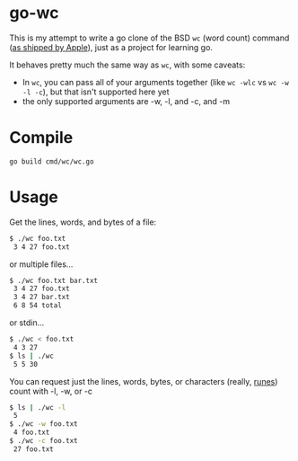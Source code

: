 # go-wc

This is my attempt to write a go clone of the BSD `wc` (word count) command ([as shipped by Apple](https://developer.apple.com/legacy/library/documentation/Darwin/Reference/ManPages/man1/wc.1.html)), just as a project for learning go.

It behaves pretty much the same way as `wc`, with some caveats:

- In `wc`, you can pass all of your arguments together (like `wc -wlc` vs `wc -w -l -c`), but that isn't supported here yet
- the only supported arguments are -w, -l, and -c, and -m

# Compile

`go build cmd/wc/wc.go`

# Usage


Get the lines, words, and bytes of a file:
```sh
$ ./wc foo.txt   
 3 4 27 foo.txt
```

or multiple files...
```sh
$ ./wc foo.txt bar.txt 
 3 4 27 foo.txt
 3 4 27 bar.txt
 6 8 54 total
```
or stdin...
```sh
$ ./wc < foo.txt       
 4 3 27 
$ ls | ./wc 
 5 5 30 
```
You can request just the lines, words, bytes, or characters (really, [runes](https://golang.org/pkg/builtin/#rune)) count with -l, -w, or -c

```sh
$ ls | ./wc -l
 5 
$ ./wc -w foo.txt   
 4 foo.txt
$ ./wc -c foo.txt
 27 foo.txt
```
